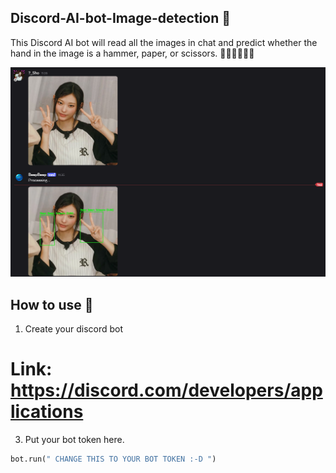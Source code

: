 ## Discord-AI-bot-Image-detection 🎸
This Discord AI bot will read all the images in chat and predict whether the hand in the image is a hammer, paper, or scissors. ✊🏻🤚🏻✌🏻

![example](Example)

## How to use 📕
1. Create your discord bot
# Link: https://discord.com/developers/applications
3. Put your bot token here.
``` python
bot.run(" CHANGE THIS TO YOUR BOT TOKEN :-D ")
```
